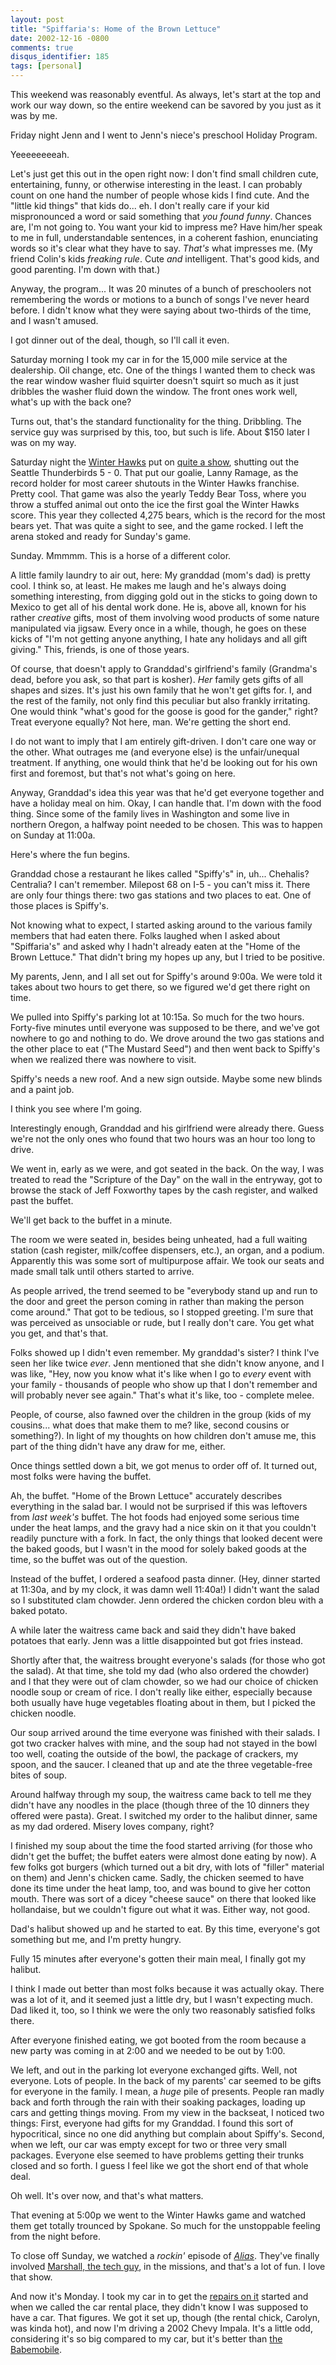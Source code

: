 ```yaml
---
layout: post
title: "Spiffaria's: Home of the Brown Lettuce"
date: 2002-12-16 -0800
comments: true
disqus_identifier: 185
tags: [personal]
---
```

This weekend was reasonably eventful. As always, let's start at the top
and work our way down, so the entire weekend can be savored by you just
as it was by me.

 Friday night Jenn and I went to Jenn's niece's preschool Holiday
Program.

 Yeeeeeeeeah.

 Let's just get this out in the open right now: I don't find small
children cute, entertaining, funny, or otherwise interesting in the
least. I can probably count on one hand the number of people whose kids
I find cute. And the "little kid things" that kids do... eh. I don't
really care if your kid mispronounced a word or said something that *you
found funny*. Chances are, I'm not going to. You want your kid to
impress me? Have him/her speak to me in full, understandable sentences,
in a coherent fashion, enunciating words so it's clear what they have to
say. *That's* what impresses me. (My friend Colin's kids *freaking
rule*. Cute *and* intelligent. That's good kids, and good parenting. I'm
down with that.)

 Anyway, the program... It was 20 minutes of a bunch of preschoolers not
remembering the words or motions to a bunch of songs I've never heard
before. I didn't know what they were saying about two-thirds of the
time, and I wasn't amused.

 I got dinner out of the deal, though, so I'll call it even.

 Saturday morning I took my car in for the 15,000 mile service at the
dealership. Oil change, etc. One of the things I wanted them to check
was the rear window washer fluid squirter doesn't squirt so much as it
just dribbles the washer fluid down the window. The front ones work
well, what's up with the back one?

 Turns out, that's the standard functionality for the thing. Dribbling.
The service guy was surprised by this, too, but such is life. About
$150 later I was on my way.

 Saturday night the [Winter Hawks](http://www.winterhawks.com/) put on
[quite a show](http://www.winterhawks.com/news/files/121402.shtml),
shutting out the Seattle Thunderbirds 5 - 0. That put our goalie, Lanny
Ramage, as the record holder for most career shutouts in the Winter
Hawks franchise. Pretty cool. That game was also the yearly Teddy Bear
Toss, where you throw a stuffed animal out onto the ice the first goal
the Winter Hawks score. This year they collected 4,275 bears, which is
the record for the most bears yet. That was quite a sight to see, and
the game rocked. I left the arena stoked and ready for Sunday's game.

 Sunday. Mmmmm. This is a horse of a different color.

 A little family laundry to air out, here: My granddad (mom's dad) is
pretty cool. I think so, at least. He makes me laugh and he's always
doing something interesting, from digging gold out in the sticks to
going down to Mexico to get all of his dental work done. He is, above
all, known for his rather *creative* gifts, most of them involving wood
products of some nature manipulated via jigsaw. Every once in a while,
though, he goes on these kicks of "I'm not getting anyone anything, I
hate any holidays and all gift giving." This, friends, is one of those
years.

 Of course, that doesn't apply to Granddad's girlfriend's family
(Grandma's dead, before you ask, so that part is kosher). *Her* family
gets gifts of all shapes and sizes. It's just his own family that he
won't get gifts for. I, and the rest of the family, not only find this
peculiar but also frankly irritating. One would think "what's good for
the goose is good for the gander," right? Treat everyone equally? Not
here, man. We're getting the short end.

 I do not want to imply that I am entirely gift-driven. I don't care one
way or the other. What outrages me (and everyone else) is the
unfair/unequal treatment. If anything, one would think that he'd be
looking out for his own first and foremost, but that's not what's going
on here.

 Anyway, Granddad's idea this year was that he'd get everyone together
and have a holiday meal on him. Okay, I can handle that. I'm down with
the food thing. Since some of the family lives in Washington and some
live in northern Oregon, a halfway point needed to be chosen. This was
to happen on Sunday at 11:00a.

 Here's where the fun begins.

 Granddad chose a restaurant he likes called "Spiffy's" in, uh...
Chehalis? Centralia? I can't remember. Milepost 68 on I-5 - you can't
miss it. There are only four things there: two gas stations and two
places to eat. One of those places is Spiffy's.

 Not knowing what to expect, I started asking around to the various
family members that had eaten there. Folks laughed when I asked about
"Spiffaria's" and asked why I hadn't already eaten at the "Home of the
Brown Lettuce." That didn't bring my hopes up any, but I tried to be
positive.

 My parents, Jenn, and I all set out for Spiffy's around 9:00a. We were
told it takes about two hours to get there, so we figured we'd get there
right on time.

 We pulled into Spiffy's parking lot at 10:15a. So much for the two
hours. Forty-five minutes until everyone was supposed to be there, and
we've got nowhere to go and nothing to do. We drove around the two gas
stations and the other place to eat ("The Mustard Seed") and then went
back to Spiffy's when we realized there was nowhere to visit.

 Spiffy's needs a new roof. And a new sign outside. Maybe some new
blinds and a paint job.

 I think you see where I'm going.

 Interestingly enough, Granddad and his girlfriend were already there.
Guess we're not the only ones who found that two hours was an hour too
long to drive.

 We went in, early as we were, and got seated in the back. On the way, I
was treated to read the "Scripture of the Day" on the wall in the
entryway, got to browse the stack of Jeff Foxworthy tapes by the cash
register, and walked past the buffet.

 We'll get back to the buffet in a minute.

 The room we were seated in, besides being unheated, had a full waiting
station (cash register, milk/coffee dispensers, etc.), an organ, and a
podium. Apparently this was some sort of multipurpose affair. We took
our seats and made small talk until others started to arrive.

 As people arrived, the trend seemed to be "everybody stand up and run
to the door and greet the person coming in rather than making the person
come around." That got to be tedious, so I stopped greeting. I'm sure
that was perceived as unsociable or rude, but I really don't care. You
get what you get, and that's that.

 Folks showed up I didn't even remember. My granddad's sister? I think
I've seen her like twice *ever*. Jenn mentioned that she didn't know
anyone, and I was like, "Hey, now you know what it's like when I go to
*every* event with your family - thousands of people who show up that I
don't remember and will probably never see again." That's what it's
like, too - complete melee.

 People, of course, also fawned over the children in the group (kids of
my cousins... what does that make them to me? like, second cousins or
something?). In light of my thoughts on how children don't amuse me,
this part of the thing didn't have any draw for me, either.

 Once things settled down a bit, we got menus to order off of. It turned
out, most folks were having the buffet.

 Ah, the buffet. "Home of the Brown Lettuce" accurately describes
everything in the salad bar. I would not be surprised if this was
leftovers from *last week's* buffet. The hot foods had enjoyed some
serious time under the heat lamps, and the gravy had a nice skin on it
that you couldn't readily puncture with a fork. In fact, the only things
that looked decent were the baked goods, but I wasn't in the mood for
solely baked goods at the time, so the buffet was out of the question.

 Instead of the buffet, I ordered a seafood pasta dinner. (Hey, dinner
started at 11:30a, and by my clock, it was damn well 11:40a!) I didn't
want the salad so I substituted clam chowder. Jenn ordered the chicken
cordon bleu with a baked potato.

 A while later the waitress came back and said they didn't have baked
potatoes that early. Jenn was a little disappointed but got fries
instead.

 Shortly after that, the waitress brought everyone's salads (for those
who got the salad). At that time, she told my dad (who also ordered the
chowder) and I that they were out of clam chowder, so we had our choice
of chicken noodle soup or cream of rice. I don't really like either,
especially because both usually have huge vegetables floating about in
them, but I picked the chicken noodle.

 Our soup arrived around the time everyone was finished with their
salads. I got two cracker halves with mine, and the soup had not stayed
in the bowl too well, coating the outside of the bowl, the package of
crackers, my spoon, and the saucer. I cleaned that up and ate the three
vegetable-free bites of soup.

 Around halfway through my soup, the waitress came back to tell me they
didn't have any noodles in the place (though three of the 10 dinners
they offered were pasta). Great. I switched my order to the halibut
dinner, same as my dad ordered. Misery loves company, right?

 I finished my soup about the time the food started arriving (for those
who didn't get the buffet; the buffet eaters were almost done eating by
now). A few folks got burgers (which turned out a bit dry, with lots of
"filler" material on them) and Jenn's chicken came. Sadly, the chicken
seemed to have done its time under the heat lamp, too, and was bound to
give her cotton mouth. There was sort of a dicey "cheese sauce" on there
that looked like hollandaise, but we couldn't figure out what it was.
Either way, not good.

 Dad's halibut showed up and he started to eat. By this time, everyone's
got something but me, and I'm pretty hungry.

 Fully 15 minutes after everyone's gotten their main meal, I finally got
my halibut.

 I think I made out better than most folks because it was actually okay.
There was a lot of it, and it seemed just a little dry, but I wasn't
expecting much. Dad liked it, too, so I think we were the only two
reasonably satisfied folks there.

 After everyone finished eating, we got booted from the room because a
new party was coming in at 2:00 and we needed to be out by 1:00.

 We left, and out in the parking lot everyone exchanged gifts. Well, not
everyone. Lots of people. In the back of my parents' car seemed to be
gifts for everyone in the family. I mean, a *huge* pile of presents.
People ran madly back and forth through the rain with their soaking
packages, loading up cars and getting things moving. From my view in the
backseat, I noticed two things: First, everyone had gifts for my
Granddad. I found this sort of hypocritical, since no one did anything
but complain about Spiffy's. Second, when we left, our car was empty
except for two or three very small packages. Everyone else seemed to
have problems getting their trunks closed and so forth. I guess I feel
like we got the short end of that whole deal.

 Oh well. It's over now, and that's what matters.

 That evening at 5:00p we went to the Winter Hawks game and watched them
get totally trounced by Spokane. So much for the unstoppable feeling
from the night before.

 To close off Sunday, we watched a *rockin'* episode of
[*Alias*](http://abc.abcnews.go.com/primetime/alias/index.html). They've
finally involved [Marshall, the tech
guy](http://abc.abcnews.go.com/primetime/alias/profiles/sd6_flinkman.html),
in the missions, and that's a lot of fun. I love that show.

 And now it's Monday. I took my car in to get the [repairs on
it](/archive/2002/12/11/sideswipe-estimate-complete.aspx) started and
when we called the car rental place, they didn't know I was supposed to
have a car. That figures. We got it set up, though (the rental chick,
Carolyn, was kinda hot), and now I'm driving a 2002 Chevy Impala. It's a
little odd, considering it's so big compared to my car, but it's better
than [the Babemobile](/archive/2002/03/07/the-babemobile.aspx).
